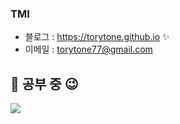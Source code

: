 ### TMI

- 블로그 : <https://torytone.github.io> ✨
- 이메일 : <torytone77@gmail.com>

## 🌙 공부 중 😉
<img src="https://img.shields.io/badge/R-276DC3?style=flat-square&logo=R&logoColor=white"/>
